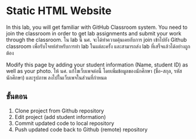 # Static HTML Website

In this lab, you will get familiar with GitHub Classroom system. You need to join the classroom in order to get lab assignments and submit your work through the classroom.
ใน lab นี้ นศ. จะได้ทำความคุ้นเคยกับการ join เข้าไปยัง Github classroom เพื่อรับโจทย์สำหรับการทำ lab ในแต่ละครั้ง และสามารถส่ง lab ที่เสร็จแล้วได้อย่างถูกต้อง

Modify this page by adding your student information (Name, student ID) as well as your photo.
ให้ นศ. แก้ไขเว็บเพจต่อนี้ โดยเพิ่มข้อมูลของนักศึกษา (ชื่อ-สกุล, รหัสนักศึกษา) และรูปภาพ ลงไปในเว็บเพจในส่วนที่กำหนด

## ขั้นตอน
1. Clone project from Github repository
2. Edit project (add student information)
3. Commit updated code to local repository
4. Push updated code back to Github (remote) repository
